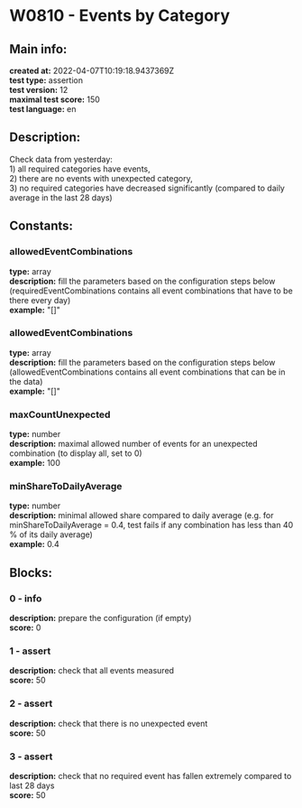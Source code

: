 # W0810 - Events by Category  
## Main info:  
**created at:** 2022-04-07T10:19:18.9437369Z  
**test type:** assertion  
**test version:** 12  
**maximal test score:** 150  
**test language:** en  
## Description:  
Check data from yesterday:<br> 1) all required categories have events, <br> 2) there are no events with unexpected category, <br> 3) no required categories have decreased significantly (compared to daily average in the last 28 days)  
## Constants:  
### allowedEventCombinations
**type:** array  
**description:** fill the parameters based on the configuration steps below (requiredEventCombinations contains all event combinations that have to be there every day)  
**example:** "[]"  
### allowedEventCombinations
**type:** array  
**description:** fill the parameters based on the configuration steps below (allowedEventCombinations contains all event combinations that can be in the data)  
**example:** "[]"  
### maxCountUnexpected
**type:** number  
**description:** maximal allowed number of events for an unexpected combination (to display all, set to 0)  
**example:** 100  
### minShareToDailyAverage
**type:** number  
**description:** minimal allowed share compared to daily average (e.g. for minShareToDailyAverage = 0.4, test fails if any combination has less than 40 % of its daily average)  
**example:** 0.4  
## Blocks:  
### 0 - info
**description:** prepare the configuration (if empty)  
**score:** 0  
### 1 - assert
**description:** check that all events measured  
**score:** 50  
### 2 - assert
**description:** check that there is no unexpected event  
**score:** 50  
### 3 - assert
**description:** check that no required event has fallen extremely compared to last 28 days  
**score:** 50  
